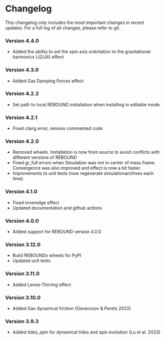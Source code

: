 # Changelog

This changelog only includes the most important changes in recent updates. For a full log of all changes, please refer to git.

### Version 4.4.0
* Added the ability to set the spin axis orientation to the gravitational harmonics (J2/J4) effect

### Version 4.3.0
* Added Gas Damping Forces effect

### Version 4.2.2
* Set path to local REBOUND installation when installing in editable mode

### Version 4.2.1
* Fixed clang error, remove commented code

### Version 4.2.0
* Removed wheels. Installation is now from source to avoid conflicts with different versions of REBOUND
* Fixed gr\_full errors when Simulation was not in center of mass frame. Convergence was also improved and effect is now a bit faster.
* Improvements to unit tests (now regenerate simulationarchives each time)

### Version 4.1.0
* Fixed inneredge effect
* Updated documentation and github actions

### Version 4.0.0
* Added support for REBOUND version 4.0.0

### Version 3.12.0
* Build REBOUNDx wheels for PyPI
* Updated unit tests

### Version 3.11.0
* Added Lense-Thirring effect

### Version 3.10.0
* Added Gas dynamical friction (Generozov \& Perets 2022)

### Version 3.9.3
* Added tides\_spin for dynamical tides and spin evolution (Lu et al. 2023)
